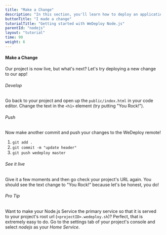 ```yaml
---
title: "Make a Change"
description: "In this section, you'll learn how to deploy an application using WeDeploy Node.js."
buttonTitle: "I made a change"
tutorialTitle: "Getting started with WeDeploy Node.js"
parentId: "nodejs"
layout: "tutorial"
time: 90
weight: 6
---
```


#### Make a Change

Our project is now live, but what's next? Let's try deploying a new change to our app!

###### Develop

Go back to your project and open up the `public/index.html` in your code editor. Change the text in the `<h1>` element (try putting "You Rock!").

###### Push

Now make another commit and push your changes to the WeDeploy remote!

1. `git add .`
2. `git commit -m "update header"`
3. `git push wedeploy master`

###### See it live

Give it a few moments and then go check your project's URL again. You should see the text change to "You Rock!" because let's be honest, you do!

<aside>

###### <span class="icon-16-star"></span> Pro Tip

Want to make your Node.js Service the primary service so that it is served to your project's root url (`<projectID>.wedeploy.sh`)? Perfect, that is extremely easy to do. Go to the settings tab of your project's console and select _nodejs_ as your _Home Service_.

</aside>
